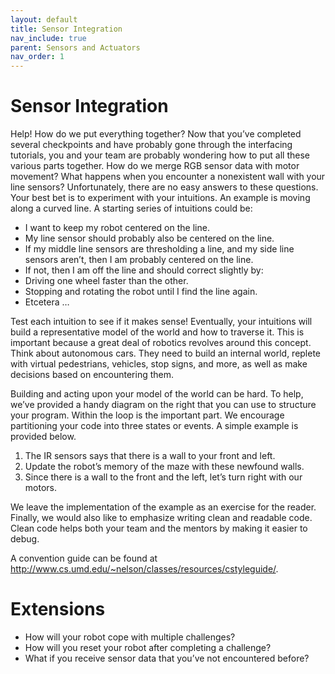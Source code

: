 ```yaml
---
layout: default
title: Sensor Integration
nav_include: true
parent: Sensors and Actuators
nav_order: 1
---
```


# Sensor Integration

Help! How do we put everything together?
Now that you’ve completed several checkpoints and have probably gone through the interfacing tutorials, you and your team are probably wondering how to put all these various parts together. How do we merge RGB sensor data with motor movement? What happens when you encounter a nonexistent wall with your line sensors?
Unfortunately, there are no easy answers to these questions. Your best bet is to experiment with your intuitions. An example is moving along a curved line. A starting series of intuitions could be:

* I want to keep my robot centered on the line.
* My line sensor should probably also be centered on the line.
* If my middle line sensors are thresholding a line, and my side line sensors aren’t, then I am probably centered on the line.
* If not, then I am off the line and should correct slightly by:
 * Driving one wheel faster than the other.
 * Stopping and rotating the robot until I find the line again.
 * Etcetera …

Test each intuition to see if it makes sense! Eventually, your intuitions will build a representative model of the world and how to traverse it.  This is important because a great deal of robotics revolves around this concept. Think about  autonomous cars. They need to build an internal world, replete with virtual pedestrians, vehicles, stop signs, and more, as well as make decisions based on encountering them.

Building and acting upon your model of the world can be hard. To help, we’ve provided a handy diagram on the right that you can use to structure your program. Within the loop is the important part. We encourage partitioning your code into three states or events. A simple example is provided below.

1. The IR sensors says that there is a wall to your front and left.
1. Update the robot’s memory of the maze with these newfound walls.
1. Since there is a wall to the front and the left, let’s turn right with our motors.

We leave the implementation of the example as an exercise for the reader.
Finally, we would also like to emphasize writing clean and readable code. Clean code helps both your team and the mentors by making it easier to debug.

A convention guide can be found at http://www.cs.umd.edu/~nelson/classes/resources/cstyleguide/.

# Extensions
* How will your robot cope with multiple challenges?
* How will you reset your robot after completing a challenge?
* What if you receive sensor data that you’ve not encountered before?
